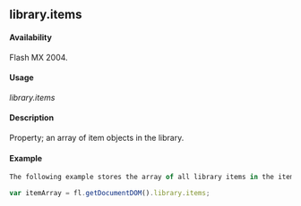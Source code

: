 ## library.items

#### Availability

Flash MX 2004.

#### Usage

*library.items*

#### Description

Property; an array of item objects in the library.

#### Example

```javascript
The following example stores the array of all library items in the itemArray variable:

var itemArray = fl.getDocumentDOM().library.items;

```